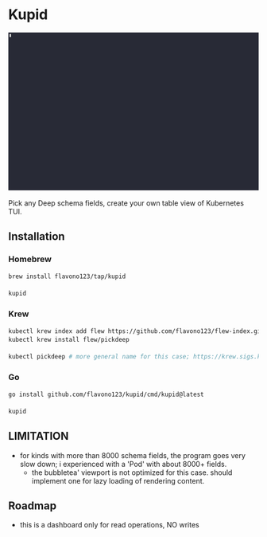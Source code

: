 # Kupid

![demo](./assets/kupid.gif)

Pick any Deep schema fields, create your own table view of Kubernetes TUI.

## Installation

### Homebrew

```sh
brew install flavono123/tap/kupid

kupid
```

### Krew

```sh
kubectl krew index add flew https://github.com/flavono123/flew-index.git
kubectl krew install flew/pickdeep

kubectl pickdeep # more general name for this case; https://krew.sigs.k8s.io/docs/developer-guide/develop/naming-guide/
```

### Go

```sh
go install github.com/flavono123/kupid/cmd/kupid@latest

kupid
```

## LIMITATION

- for kinds with more than 8000 schema fields, the program goes very slow down; i experienced with a 'Pod' with about 8000+ fields.
  - the bubbletea' viewport is not optimized for this case. should implement one for lazy loading of rendering content.

## Roadmap

- this is a dashboard only for read operations, NO writes
